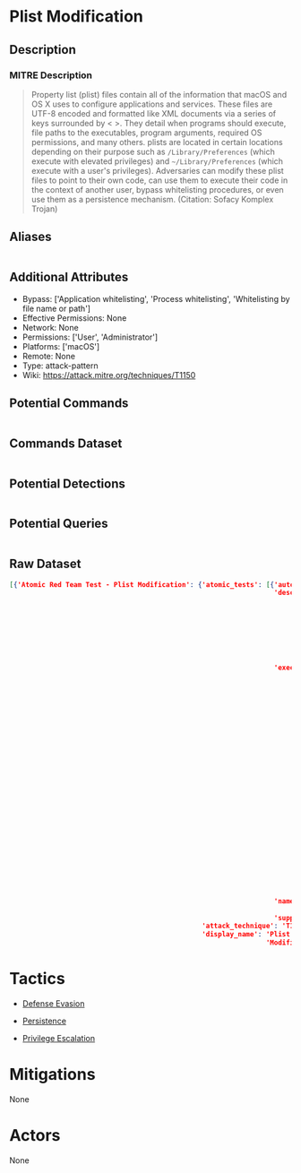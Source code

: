 
# Plist Modification

## Description

### MITRE Description

> Property list (plist) files contain all of the information that macOS and OS X uses to configure applications and services. These files are UTF-8 encoded and formatted like XML documents via a series of keys surrounded by < >. They detail when programs should execute, file paths to the executables, program arguments, required OS permissions, and many others. plists are located in certain locations depending on their purpose such as <code>/Library/Preferences</code> (which execute with elevated privileges) and <code>~/Library/Preferences</code> (which execute with a user's privileges). 
Adversaries can modify these plist files to point to their own code, can use them to execute their code in the context of another user, bypass whitelisting procedures, or even use them as a persistence mechanism. (Citation: Sofacy Komplex Trojan)

## Aliases

```

```

## Additional Attributes

* Bypass: ['Application whitelisting', 'Process whitelisting', 'Whitelisting by file name or path']
* Effective Permissions: None
* Network: None
* Permissions: ['User', 'Administrator']
* Platforms: ['macOS']
* Remote: None
* Type: attack-pattern
* Wiki: https://attack.mitre.org/techniques/T1150

## Potential Commands

```

```

## Commands Dataset

```

```

## Potential Detections

```json

```

## Potential Queries

```json

```

## Raw Dataset

```json
[{'Atomic Red Team Test - Plist Modification': {'atomic_tests': [{'auto_generated_guid': '394a538e-09bb-4a4a-95d1-b93cf12682a8',
                                                                  'description': 'Modify '
                                                                                 'MacOS '
                                                                                 'plist '
                                                                                 'file '
                                                                                 'in '
                                                                                 'one '
                                                                                 'of '
                                                                                 'two '
                                                                                 'directories\n',
                                                                  'executor': {'name': 'manual',
                                                                               'steps': '1. '
                                                                                        'Modify '
                                                                                        'a '
                                                                                        '.plist '
                                                                                        'in\n'
                                                                                        '\n'
                                                                                        '    '
                                                                                        '/Library/Preferences\n'
                                                                                        '\n'
                                                                                        '    '
                                                                                        'OR\n'
                                                                                        '\n'
                                                                                        '    '
                                                                                        '~/Library/Preferences\n'
                                                                                        '\n'
                                                                                        '2. '
                                                                                        'Subsequently, '
                                                                                        'follow '
                                                                                        'the '
                                                                                        'steps '
                                                                                        'for '
                                                                                        'adding '
                                                                                        'and '
                                                                                        'running '
                                                                                        'via '
                                                                                        '[Launch '
                                                                                        'Agent](Persistence/Launch_Agent.md)\n'},
                                                                  'name': 'Plist '
                                                                          'Modification',
                                                                  'supported_platforms': ['macos']}],
                                                'attack_technique': 'T1150',
                                                'display_name': 'Plist '
                                                                'Modification'}}]
```

# Tactics


* [Defense Evasion](../tactics/Defense-Evasion.md)

* [Persistence](../tactics/Persistence.md)
    
* [Privilege Escalation](../tactics/Privilege-Escalation.md)
    

# Mitigations

None

# Actors

None
